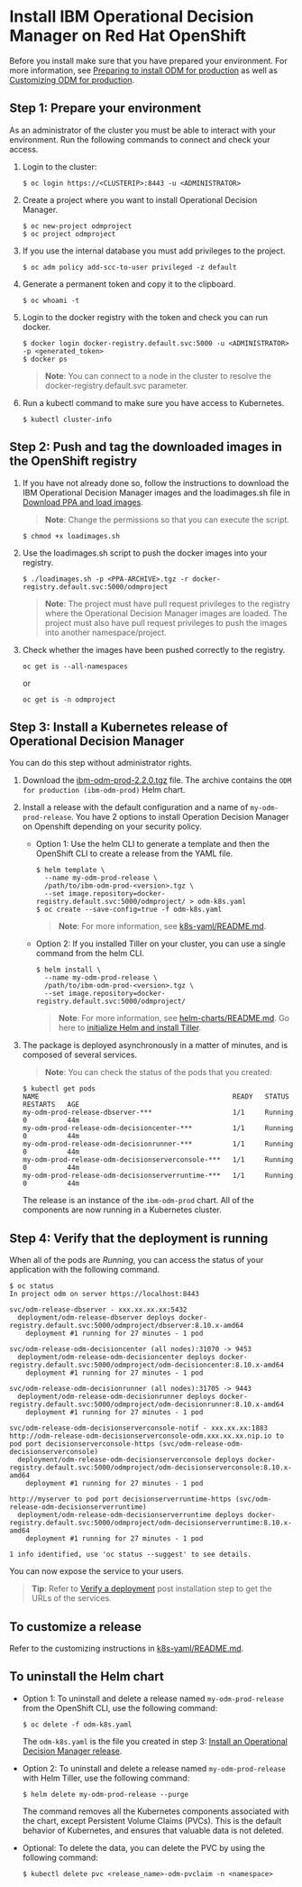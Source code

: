 # Install IBM Operational Decision Manager on Red Hat OpenShift

Before you install make sure that you have prepared your environment. For more information, see [Preparing to install ODM for production](https://www.ibm.com/support/knowledgecenter/SSYHZ8_19.0.x/com.ibm.dba.install/k8s_topics/tsk_preparing_odmk8s.html) as well as [Customizing ODM for production](https://www.ibm.com/support/knowledgecenter/SSYHZ8_19.0.x/com.ibm.dba.install/k8s_topics/tsk_install_odm.html).

## Step 1: Prepare your environment

As an administrator of the cluster you must be able to interact with your environment. Run the following commands to connect and check your access.

1. Login to the cluster:
   ```console
   $ oc login https://<CLUSTERIP>:8443 -u <ADMINISTRATOR>
   ```
2. Create a project where you want to install Operational Decision Manager. 
   ```console
   $ oc new-project odmproject
   $ oc project odmproject
   ```
3. If you use the internal database you must add privileges to the project. 
   ```console
   $ oc adm policy add-scc-to-user privileged -z default
   ```

4. Generate a permanent token and copy it to the clipboard.
   ```console
   $ oc whoami -t 
   ```
5. Login to the docker registry with the token and check you can run docker.
   ```console
   $ docker login docker-registry.default.svc:5000 -u <ADMINISTRATOR> -p <generated_token>
   $ docker ps
   ```
   > **Note**: You can connect to a node in the cluster to resolve the docker-registry.default.svc parameter.
   
6. Run a kubectl command to make sure you have access to Kubernetes.
   ```console
   $ kubectl cluster-info
   ```


## Step 2: Push and tag the downloaded images in the OpenShift registry

1. If you have not already done so, follow the instructions to download the IBM Operational Decision Manager images and the loadimages.sh file in [Download PPA and load images](../../README.md#step-2-download-a-product-package-from-ppa-and-load-the-images).

   > **Note**: Change the permissions so that you can execute the script.
      ```console
      $ chmod +x loadimages.sh
      ```

2. Use the loadimages.sh script to push the docker images into your registry.
   ```console
   $ ./loadimages.sh -p <PPA-ARCHIVE>.tgz -r docker-registry.default.svc:5000/odmproject
   ```

   > **Note**: The project must have pull request privileges to the registry where the Operational Decision Manager images are   loaded. The project must also have pull request privileges to push the images into another namespace/project. 

3. Check whether the images have been pushed correctly to the registry.
   ```console
   oc get is --all-namespaces
   ```
   or
   ```console
   oc get is -n odmproject
   ```

## Step 3: Install a Kubernetes release of Operational Decision Manager

You can do this step without administrator rights.

1. Download the [ibm-odm-prod-2.2.0.tgz](../helm-charts/ibm-odm-prod-2.2.0.tgz) file. The archive contains the `ODM for production (ibm-odm-prod)` Helm chart.

2. Install a release with the default configuration and a name of `my-odm-prod-release`. You have 2 options to install Operation Decision Manager on Openshift depending on your security policy.

   * Option 1: Use the helm CLI to generate a template and then the OpenShift CLI to create a release from the YAML file.

     ```console
     $ helm template \
       --name my-odm-prod-release \
       /path/to/ibm-odm-prod-<version>.tgz \
       --set image.repository=docker-registry.default.svc:5000/odmproject/ > odm-k8s.yaml
     $ oc create --save-config=true -f odm-k8s.yaml
     ```

     > **Note**: For more information, see [k8s-yaml/README.md](../k8s-yaml/README.md).

   * Option 2: If you installed Tiller on your cluster, you can use a single command from the helm CLI.

     ```console
     $ helm install \
       --name my-odm-prod-release \
       /path/to/ibm-odm-prod-<version>.tgz \
       --set image.repository=docker-registry.default.svc:5000/odmproject/
     ```

     > **Note**: For more information, see [helm-charts/README.md](../helm-charts/README.md). Go here to [initialize Helm and install Tiller](https://helm.sh/docs/using_helm/#initialize-helm-and-install-tiller).

3. The package is deployed asynchronously in a matter of minutes, and is composed of several services.

   > **Note**: You can check the status of the pods that you created:
   ```console
   $ kubectl get pods
   NAME                                                READY   STATUS    RESTARTS   AGE
   my-odm-prod-release-dbserver-***                    1/1     Running   0          44m
   my-odm-prod-release-odm-decisioncenter-***          1/1     Running   0          44m
   my-odm-prod-release-odm-decisionrunner-***          1/1     Running   0          44m
   my-odm-prod-release-odm-decisionserverconsole-***   1/1     Running   0          44m
   my-odm-prod-release-odm-decisionserverruntime-***   1/1     Running   0          44m
   ```

   The release is an instance of the `ibm-odm-prod` chart. All of the components are now running in a Kubernetes cluster.

## Step 4: Verify that the deployment is running

When all of the pods are *Running*, you can access the status of your application with the following command.
```console
$ oc status
In project odm on server https://localhost:8443

svc/odm-release-dbserver - xxx.xx.xx.xx:5432
  deployment/odm-release-dbserver deploys docker-registry.default.svc:5000/odmproject/dbserver:8.10.x-amd64
    deployment #1 running for 27 minutes - 1 pod

svc/odm-release-odm-decisioncenter (all nodes):31070 -> 9453
  deployment/odm-release-odm-decisioncenter deploys docker-registry.default.svc:5000/odmproject/odm-decisioncenter:8.10.x-amd64
    deployment #1 running for 27 minutes - 1 pod

svc/odm-release-odm-decisionrunner (all nodes):31705 -> 9443
  deployment/odm-release-odm-decisionrunner deploys docker-registry.default.svc:5000/odmproject/odm-decisionrunner:8.10.x-amd64
    deployment #1 running for 27 minutes - 1 pod

svc/odm-release-odm-decisionserverconsole-notif - xxx.xx.xx:1883
http://odm-release-odm-decisionserverconsole-odm.xxx.xx.xx.nip.io to pod port decisionserverconsole-https (svc/odm-release-odm-decisionserverconsole)
  deployment/odm-release-odm-decisionserverconsole deploys docker-registry.default.svc:5000/odmproject/odm-decisionserverconsole:8.10.x-amd64
    deployment #1 running for 27 minutes - 1 pod

http://myserver to pod port decisionserverruntime-https (svc/odm-release-odm-decisionserverruntime)
  deployment/odm-release-odm-decisionserverruntime deploys docker-registry.default.svc:5000/odmproject/odm-decisionserverruntime:8.10.x-amd64
    deployment #1 running for 27 minutes - 1 pod

1 info identified, use 'oc status --suggest' to see details.
```

You can now expose the service to your users.

> **Tip**: Refer to [Verify a deployment](../README.md#step-1-verify-a-deployment) post installation step to get the URLs of the services.

## To customize a release

Refer to the customizing instructions in [k8s-yaml/README.md](../k8s-yaml/README.md#customize-a-kubernetes-release-of-operational-decision-manager).

## To uninstall the Helm chart

   * Option 1: To uninstall and delete a release named `my-odm-prod-release` from the OpenShift CLI, use the following command:

     ```console
     $ oc delete -f odm-k8s.yaml
     ```

     The `odm-k8s.yaml` is the file you created in step 3: [Install an Operational Decision Manager release](README_Openshift.md#step-3-install-a-kubernetes-release-of-operational-decision-manager).

  * Option 2: To uninstall and delete a release named `my-odm-prod-release` with Helm Tiller, use the following command:

     ```console
     $ helm delete my-odm-prod-release --purge
     ```

     The command removes all the Kubernetes components associated with the chart, except Persistent Volume Claims (PVCs). This is the default behavior of Kubernetes, and ensures that valuable data is not deleted. 
     
  * Optional: To delete the data, you can delete the PVC by using the following command:

     ```console
     $ kubectl delete pvc <release_name>-odm-pvclaim -n <namespace>
     ```


